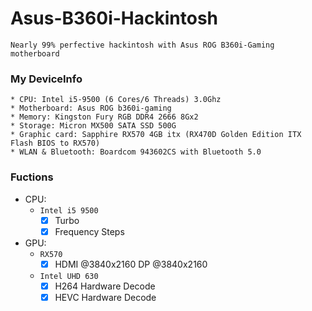 # Asus-B360i-Hackintosh
    Nearly 99% perfective hackintosh with Asus ROG B360i-Gaming motherboard
### My DeviceInfo
    * CPU: Intel i5-9500 (6 Cores/6 Threads) 3.0Ghz  
    * Motherboard: Asus ROG b360i-gaming  
    * Memory: Kingston Fury RGB DDR4 2666 8Gx2  
    * Storage: Micron MX500 SATA SSD 500G  
    * Graphic card: Sapphire RX570 4GB itx (RX470D Golden Edition ITX Flash BIOS to RX570)  
    * WLAN & Bluetooth: Boardcom 943602CS with Bluetooth 5.0  
### Fuctions
* CPU:
  * `Intel i5 9500`
    - [x] Turbo
    - [x] Frequency Steps
* GPU:
  * `RX570`
    - [x] HDMI @3840x2160  DP @3840x2160
  * `Intel UHD 630`
    - [x] H264 Hardware Decode
    - [x] HEVC Hardware Decode
